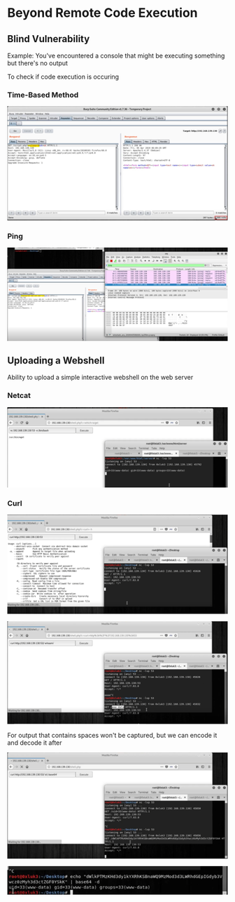 # Beyond Remote Code Execution

## Blind Vulnerability

Example: You've encountered a console that might be executing something but there's no output

To check if code execution is occuring

### Time-Based Method

![](<../../../../.gitbook/assets/image (27) (1).png>)

### Ping

![](<../../../../.gitbook/assets/image (22) (1).png>)

## Uploading a Webshell

Ability to upload a simple interactive webshell on the web server

### Netcat

![](<../../../../.gitbook/assets/image (6) (1).png>)

### Curl

![](<../../../../.gitbook/assets/image (24) (1) (1).png>)

![](<../../../../.gitbook/assets/image (32) (1).png>)

For output that contains spaces won't be captured, but we can encode it and decode it after

![](<../../../../.gitbook/assets/image (34) (1) (1) (1).png>)

![](<../../../../.gitbook/assets/image (14) (1) (1).png>)
